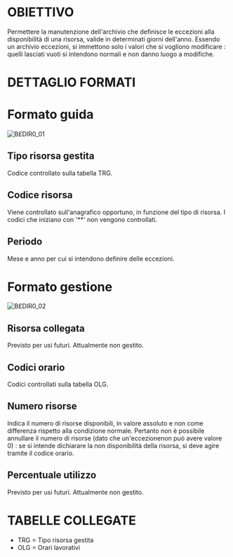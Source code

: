 # OBIETTIVO
Permettere la manutenzione dell'archivio che definisce le eccezioni alla disponibilità di una risorsa, valide in determinati giorni dell'anno.
Essendo un archivio eccezioni, si immettono solo i valori che si vogliono modificare :  quelli lasciati vuoti si intendono normali e non danno luogo a modifiche.

# DETTAGLIO FORMATI
# Formato guida

![B£DIR0_01](https://doc.smeup.com/immagini/MBDOC_OGG-P_B£DIR0/BXDIR0_01.png)
## Tipo risorsa gestita
Codice controllato sulla tabella TRG.
## Codice risorsa
Viene controllato sull'anagrafico opportuno, in funzione del tipo di risorsa. I codici che iniziano con '\*\*' non vengono controllati.

## Periodo
Mese e anno per cui si intendono definire delle eccezioni.

# Formato gestione

![B£DIR0_02](https://doc.smeup.com/immagini/MBDOC_OGG-P_B£DIR0/BXDIR0_02.png)
## Risorsa collegata
Previsto per usi futuri. Attualmente non gestito.
## Codici orario
Codici controllati sulla tabella OLG.
## Numero risorse
Indica il numero di risorse disponibili, in valore assoluto e non come differenza rispetto alla condizione normale. Pertanto non è possibile annullare il numero di risorse (dato che un'eccezionenon può avere valore 0) :  se si intende dichiarare la non disponibilità della risorsa, si deve agire tramite il codice orario.
## Percentuale utilizzo
Previsto per usi futuri. Attualmente non gestito.
# TABELLE COLLEGATE

- TRG  =    Tipo risorsa gestita
- OLG  =    Orari lavorativi

